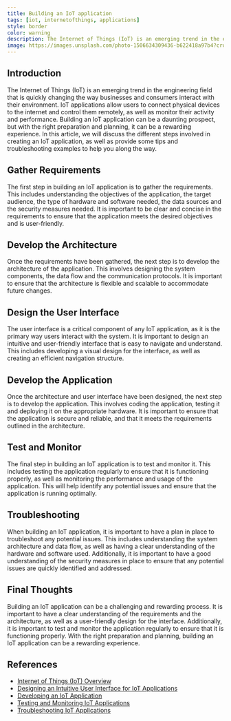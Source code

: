 ```yaml
---
title: Building an IoT application
tags: [iot, internetofthings, applications]
style: border
color: warning
description: The Internet of Things (IoT) is an emerging trend in the engineering field that is quickly changing the way businesses and consumers interact with their environment. IoT applications allow users to connect physical devices to the internet and control them remotely, as well as monitor their activity and performance. Building an IoT application can be a daunting prospect, but with the right preparation and planning, it can be a rewarding experience. In this article, we will discuss the different steps involved in creating an IoT application, as well as provide some tips and troubleshooting examples to help you along the way.
image: https://images.unsplash.com/photo-1506634309436-b622418a97b4?crop=entropy&cs=tinysrgb&fit=crop&fm=jpg&h=900&ixid=MnwxfDB8MXxyYW5kb218MHx8aW90LGludGVybmV0b2Z0aGluZ3MsYXBwbGljYXRpb25zfHx8fHx8MTY3NDkyNTQ4MQ&ixlib=rb-4.0.3&q=80&utm_campaign=api-credit&utm_medium=referral&utm_source=unsplash_source&w=1600
---
```

## Introduction

The Internet of Things (IoT) is an emerging trend in the engineering field that is quickly changing the way businesses and consumers interact with their environment. IoT applications allow users to connect physical devices to the internet and control them remotely, as well as monitor their activity and performance. Building an IoT application can be a daunting prospect, but with the right preparation and planning, it can be a rewarding experience. In this article, we will discuss the different steps involved in creating an IoT application, as well as provide some tips and troubleshooting examples to help you along the way.

## Gather Requirements

The first step in building an IoT application is to gather the requirements. This includes understanding the objectives of the application, the target audience, the type of hardware and software needed, the data sources and the security measures needed. It is important to be clear and concise in the requirements to ensure that the application meets the desired objectives and is user-friendly.

## Develop the Architecture

Once the requirements have been gathered, the next step is to develop the architecture of the application. This involves designing the system components, the data flow and the communication protocols. It is important to ensure that the architecture is flexible and scalable to accommodate future changes.

## Design the User Interface

The user interface is a critical component of any IoT application, as it is the primary way users interact with the system. It is important to design an intuitive and user-friendly interface that is easy to navigate and understand. This includes developing a visual design for the interface, as well as creating an efficient navigation structure.

## Develop the Application

Once the architecture and user interface have been designed, the next step is to develop the application. This involves coding the application, testing it and deploying it on the appropriate hardware. It is important to ensure that the application is secure and reliable, and that it meets the requirements outlined in the architecture.

## Test and Monitor

The final step in building an IoT application is to test and monitor it. This includes testing the application regularly to ensure that it is functioning properly, as well as monitoring the performance and usage of the application. This will help identify any potential issues and ensure that the application is running optimally.

## Troubleshooting

When building an IoT application, it is important to have a plan in place to troubleshoot any potential issues. This includes understanding the system architecture and data flow, as well as having a clear understanding of the hardware and software used. Additionally, it is important to have a good understanding of the security measures in place to ensure that any potential issues are quickly identified and addressed.

## Final Thoughts

Building an IoT application can be a challenging and rewarding process. It is important to have a clear understanding of the requirements and the architecture, as well as a user-friendly design for the interface. Additionally, it is important to test and monitor the application regularly to ensure that it is functioning properly. With the right preparation and planning, building an IoT application can be a rewarding experience.

## References

- [Internet of Things (IoT) Overview](https://www.iotforall.com/what-is-iot/)
- [Designing an Intuitive User Interface for IoT Applications](https://www.iotforall.com/intuitive-user-interface-for-iot-applications/)
- [Developing an IoT Application](https://www.iotforall.com/developing-iot-application/)
- [Testing and Monitoring IoT Applications](https://www.iotforall.com/testing-and-monitoring-iot-applications/)
- [Troubleshooting IoT Applications](https://www.iotforall.com/troubleshooting-iot-applications/)